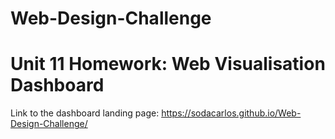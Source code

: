 # Web-Design-Challenge

# Unit 11 Homework: Web Visualisation Dashboard 

Link to the dashboard landing page: https://sodacarlos.github.io/Web-Design-Challenge/